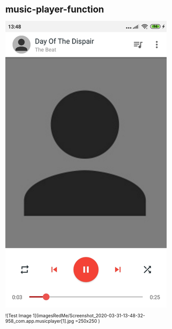 # music-player-function


![Test Image 1](imagesRedMe/Screenshot_2020-03-31-13-48-32-958_com.app.musicplayer[1].jpg )

![Test Image 1](imagesRedMe/Screenshot_2020-03-31-13-48-32-958_com.app.musicplayer[1].jpg =250x250 )

